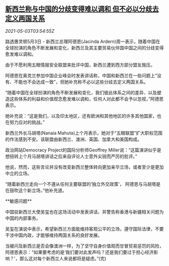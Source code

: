 <!--1620014463000-->
[新西兰称与中国的分歧变得难以调和 但不必以分歧去定义两国关系](https://cn.reuters.com/article/nz-ardern-china-relations-0503-idCNKBS2CK05N)
------

<div><i>2021-05-03T03:54:55Z</i></div><p>路透惠灵顿5月3日 - 新西兰总理阿德恩(Jacinda Ardern)周一表示，随着中国在全球扮演的角色不断发展和变化，新西兰及其主要贸易伙伴国中国之间的分歧变得愈发难以调和。</p><p>由于不愿利用五眼情报安全联盟来批评中国，新西兰遭到西方部分盟友施压。</p><p>阿德恩在奥克兰参加中国企业峰会时发表讲话称，中国和新西兰在一些问题上“没有、不能也不会达成一致”，但她补充称不必以这些分歧去定义两国关系。</p><p>“随着中国在全球扮演的角色不断发展和变化，我们彼此体系之间的差异、以及塑造这些体系的利益和价值观念愈发难以调和，任何人对此都不会予以忽视，”阿德恩表示。</p><p>她补充说：“这是我们，以及印太地区，还有欧洲和其他地区的许多其他国家，也在努力应对的挑战。”</p><p>新西兰外长马胡塔(Nanaia Mahuta)上个月表示，她对于“五眼联盟”扩大职权范围的作法感到不安。该联盟由新西兰、澳洲、英国、加拿大和美国构成。</p><p>政治网站Democracy Project的国际分析师Geoffrey Miller说：“这篇演讲似乎是想扭转上个月马胡塔讲话之后来自评论人士意外尖锐而严厉的批评。”</p><p>他说，然而，这些言论并没有改变新西兰整体转向更加亲华立场，或者至少是更加中立的立场。</p><p>“随着新西兰走向一个不遵从任何主要联盟的‘独立外交政策’， 阿德恩与马胡塔是在鼓吹这个新立场，”他补充道。</p><p>**敏感问题**</p><p>中国驻新西兰大使吴玺也在这场活动中发表讲话，并警告称香港与新疆相关问题为中国的内部事务。</p><p>吴玺在演说中表示，希望新西兰方面能维持客观公平的立场，遵守国际法律，不要干涉中国内政，才能够维持两国关系的良好发展。</p><p>当被问及新西兰是否会像澳洲一样，为了坚守自身价值观而甘冒贸易惩罚的风险，阿德恩表示：“如果要考虑的是‘我们要对此发声吗？还是我们要过于担心经济影响？’，那么这对每个新西兰人来说都将是疑虑。”(完)</p>
